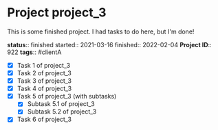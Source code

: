 
# Project project_3

This is some finished project. I had tasks to do here, but I'm done!

**status**:: finished
started:: 2021-03-16
finished:: 2022-02-04
**Project ID**::  922
**tags**:: #clientA

- [x] Task 1 of project_3 
- [x] Task 2 of project_3 
- [x] Task 3 of project_3 
- [x] Task 4 of project_3 
- [x] Task 5 of project_3 (with subtasks)
  - [x] Subtask 5.1 of project_3 
  - [x] Subtask 5.2 of project_3 
- [x] Task 6 of project_3 